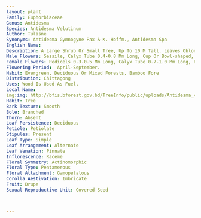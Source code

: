 ```yaml
---
layout: plant
Family: Euphorbiaceae
Genus: Antidesma
Species: Antidesma Velutinum
Author: Tulasne
Synonyms: Antidesma Gymnogyne Pax & K. Hoffm., Antidesma Spa
English Name: 
Description: A Large Shrub Or Small Tree, Up To 10 M Tall. Leaves Oblong To Obovate, 7-l5 Ã— 2.5-5.5 Cm, Chartaceous, Acuminate At The Apex, Acute To Obtuse Or Rounded At The Base, Glabrous Except Along The Midrib Adaxially, Ferrugineous-pubescent Abaxially, Major Veins Impressed Adaxially, Drying Reddish-brown, Petioles 2-6 Mm Long, Densely Pubescent, Stipules Caducous, Linear, 3.2-6.5 Ã— 0.5-1.0 Mm, Pubescent. Male Inflorescence 4-7 Cm Long, Axillary, Branched Racemes, Bracts Lanceolate, 0.3-0.8 Ã— 0.3-0.5 Mm, Pubescent.
Male Flowers: Sessile, Calyx Tube 0.4-0.8 Mm Long, Cup Or Bowl-shaped, Sepals 3-5, Almost Free To Fused For Half Of Their Length, Irregularly Shaped, Pilose To Pubescent On Both Sides, Disc Lobed, Lobes Often Filling The Space Between Filaments And Pistillode And Thus Appearing Cushion-shaped, Slightly Constricted At The Base, Glabrous, Stamens 3, Rarely 4, 1-2 Mm Long, Anthers 0.2-0.3 Ã— 0.3-0.4 Mm, Pistillode Clavate, 0.4-0.5 Ã— 0.2-0.3 Mm, Pubescent. Female Inflorescence 2-4 Cm Long, Axillary, More Rarely Cauline, Branched, Consisting Of Up To 7 Racemes, Axis Ferrugineous-pubescent To Pilose, Bracts Lanceolate, 0.5-1.0 Ã— 0.3-0.5 Mm, Pubescent.
Female Flowers: Pedicels 0.3-0.5 Mm Long, Calyx Tube 0.7-1.0 Mm Long, Pitcher-shaped, Sepals 3-5, Fused For Half Of Their Length, Apically Truncate To Acute, Pilose To Pubescent On Both Sides, Disc Much Shorter Than The Sepals, Glabrous, Ovary Sub-cylindrical, Pilose To Glabrous, More Rarely Pubescent, Style Terminal, Stigmas 4-8. Fruits Ellipsoid, Laterally Compressed, 4-5 Ã— 2.5-3.0 Mm, Basally Symmetrical, With A Terminal To Slightly Subterminal Style, Pilose To Almost Glabrous. 
Flowering Period:  April-September.
Habit: Evergreen, Deciduous Or Mixed Forests, Bamboo Fore
Distribution: Chittagong
Uses: Wood Is Used As Fuel.
Local Name: 
img:img: http://bfis.bforest.gov.bd/TreeInfo/public/uploads/Antidesma_velutinum.jpg
Habit: Tree
Bark Texture: Smooth
Bole: Branched
Thorn: Absent
Leaf Persistence: Deciduous
Petiole: Petiolate
Stipules: Present
Leaf Type: Simple
Leaf Arrangement: Alternate
Leaf Venation: Pinnate
Inflorescence: Raceme
Floral Symmetry: Actinomorphic
Floral Type: Pentamerous
Floral Attachment: Gamopetalous
Corolla Aestivation: Imbricate
Fruit: Drupe
Sexual Reproductive Unit: Covered Seed



---
```


